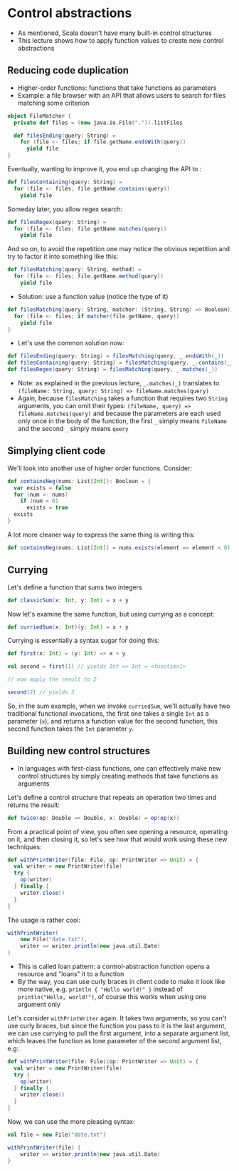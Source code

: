# Control abstractions

- As mentioned, Scala doesn't have many built-in control structures
- This lecture shows how to apply function values to create new control
abstractions

## Reducing code duplication

- Higher-order functions: functions that take functions as parameters
- Example: a file browser with an API that allows users to search for files
matching some criterion

```scala
object FileMatcher {
  private def files = (new java.io.File(".")).listFiles

  def filesEnding(query: String) =
    for (file <- files; if file.getName.endsWith(query))
      yield file
}
```

Eventually, wanting to improve it, you end up changing the API to :

```scala
def filesContaining(query: String) =
  for (file <- files; file.getName.contains(query))
    yield file
```

Someday later, you allow regex search:

```scala
def filesRegex(query: String) =
  for (file <- files; file.getName.matches(query))
    yield file
```

And so on, to avoid the repetition one may notice the obvious repetition and try
to factor it into something like this:

```scala
def filesMatching(query: String, method) =
  for (file <- files; file.getName.method(query))
    yield file
```

- Solution: use a function value (notice the type of it)

```scala
def filesMatching(query: String, matcher: (String, String) => Boolean) = {
  for (file <- files; if matcher(file.getName, query))
    yield file
}
```

- Let's use the common solution now:

```scala
def filesEnding(query: String) = filesMatching(query, _.endsWith(_))
def filesContaining(query: String) = filesMatching(query, _.contains(_))
def filesRegex(query: String) = filesMatching(query, _.matches(_))
```

- Note: as explained in the previous lecture, `_.matches(_)` translates to
`(fileName: String, query: String) => fileName.matches(query)`
- Again, because `filesMatching` takes a function that requires two `String`
arguments, you can omit their types: `(fileName, query) =>
fileName.matches(query)` and because the parameters are each used only once in
the body of the function, the first `_` simply means `fileName` and the second `_` simply
means `query`

## Simplying client code

We'll look into another use of higher order functions. Consider:

```scala
def containsNeg(nums: List[Int]): Boolean = {
  var exists = false
  for (num <- nums)
    if (num < 0)
      exists = true
  exists
}
```

A lot more cleaner way to express the same thing is writing this:

```scala
def containsNeg(nums: List[Int]) = nums.exists(element => element < 0)
```

## Currying

Let's define a function that sums two integers

```scala
def classicSum(x: Int, y: Int) = x + y
```

Now let's examine the same function, but using currying as a concept:

```scala
def curriedSum(x: Int)(y: Int) = x + y
```

Currying is essentially a syntax sugar for doing this:

```scala
def first(x: Int) = (y: Int) => x + y
```

```scala
val second = first(1) // yields Int => Int = <function1>

// now apply the result to 2

second(2) // yields 3
```

So, in the sum example, when we invoke `curriedSum`, we'll actually have two
traditional functional invocations, the first one takes a single `Int` as a
parameter (`x`), and returns a function value for the second function, this
second function takes the `Int` parameter `y`.

## Building new control structures

- In languages with first-class functions, one can effectively make new control
structures by simply creating methods that take functions as arguments

Let's define a control structure that repeats an operation two times and returns
the result:

```scala
def twice(op: Double => Double, x: Double) = op(op(x))
```

From a practical point of view, you often see opening a resource, operating on
it, and then closing it, so let's see how that would work using these new
techniques:

```scala
def withPrintWriter(file: File, op: PrintWriter => Unit) = {
  val writer = new PrintWriter(file)
  try {
    op(writer)
  } finally {
    writer.close()
  }
}
```

The usage is rather cool:

```scala
withPrintWriter(
    new File("date.txt"),
    writer => writer.println(new java.util.Date)
)
```

- This is called loan pattern: a control-abstraction function opens a resource
and "loans" it to a function
- By the way, you can use curly braces in client code to make it look like more
native, e.g. `println { "Hello world!" }` instead of `println("Hello, world!")`,
of course this works when using one argument only

Let's consider `withPrintWriter` again. It takes two arguments, so you can't use
curly braces, but since the function you pass to it is the last argument, we can
use currying to pull the first argument, into a separate argument list, which
leaves the function as lone parameter of the second argument list, e.g:

```scala
def withPrintWriter(file: File)(op: PrintWriter => Unit) = {
  val writer = new PrintWriter(file)
  try {
    op(writer)
  } finally {
    writer.close()
  }
}
```

Now, we can use the more pleasing syntax:

```scala
val file = new File("date.txt")

withPrintWriter(file) {
    writer => writer.println(new java.util.Date)
}
```
